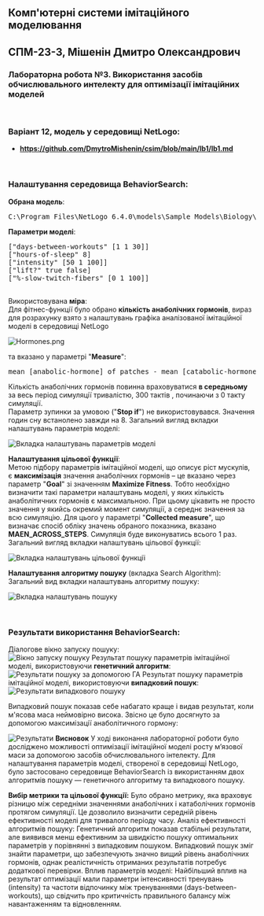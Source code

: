 ## Комп'ютерні системи імітаційного моделювання
## СПМ-23-3, **Мішенін Дмитро Олександрович**

### Лабораторна робота №**3**. Використання засобів обчислювального интелекту для оптимізації імітаційних моделей

<br>

### Варіант 12, модель у середовищі NetLogo:


- **https://github.com/DmytroMishenin/csim/blob/main/lb1/lb1.md**


<br>

### Налаштування середовища BehaviorSearch:

**Обрана модель**:
<pre>
C:\Program Files\NetLogo 6.4.0\models\Sample Models\Biology\Muscle Development.nlogo
</pre>
**Параметри моделі**:  
<pre>
["days-between-workouts" [1 1 30]]
["hours-of-sleep" 8]
["intensity" [50 1 100]]
["lift?" true false]
["%-slow-twitch-fibers" [0 1 100]]

</pre>
Використовувана **міра**:  
Для фітнес-функції  було обрано **кількість анаболічних гормонів**, вираз для розрахунку взято з налаштувань графіка аналізованої імітаційної моделі в середовищі NetLogo  

![Hormones.png](1.png)  

та вказано у параметрі "**Measure**":

<pre>
mean [anabolic-hormone] of patches - mean [catabolic-hormone] of patches
</pre>
Кількість анаболічних гормонів повинна враховуватися **в середньому** за весь період симуляції тривалістю, 300 тактів , починаючи з 0 такту симуляції.  
Параметр зупинки за умовою ("**Stop if**") не використовувався. Значення годин сну встанолено завжди на 8.
Загальний вигляд вкладки налаштувань параметрів моделі:  

![Вкладка налаштувань параметрів моделі](2.png)

**Налаштування цільової функції**:  
Метою підбору параметрів імітаційної моделі, що описує ріст мускулів, є **максимізація** значення анаболічних гормонів – це вказано через параметр "**Goal**" зі значенням **Maximize Fitness**.
Тобто необхідно визначити такі параметри налаштувань моделі, у яких кількість анаболітичних гормонів є максимальною. При цьому цікавить не просто значення у якийсь окремий момент симуляції, а середнє значення за всю симуляцію. Для цього у параметрі "**Collected measure**", що визначає спосіб обліку значень обраного показника, вказано **MAEN_ACROSS_STEPS**. Симуляція буде виконуватись всього 1 раз.
Загальний вигляд вкладки налаштувань цільової функції:  

![Вкладка налаштувань цільової функції](3.png)

**Налаштування алгоритму пошуку** (вкладка Search Algorithm):  
Загальний вид вкладки налаштувань алгоритму пошуку:  

![Вкладка налаштувань пошуку](4.png)

<br>

### Результати використання BehaviorSearch:
Діалогове вікно запуску пошуку:  
![Вікно запуску пошуку](5.png)
Результат пошуку параметрів імітаційної моделі, використовуючи **генетичний алгоритм**:  
![Результати пошуку за допомогою ГА](6.png)
Результат пошуку параметрів імітаційної моделі, використовуючи **випадковий пошук**:  
![Результати випадкового пошуку](7.png)

Випадковий пошук показав себе набагато краще і видав результат, коли м'ясова маса неймовірно висока. Звісно це було досягнуто за допомогою максимізації анаболітичного гормону:

![Результати](8.png)
**Висновок**
У ході виконання лабораторної роботи було досліджено можливості оптимізації імітаційної моделі росту м’язової маси за допомогою засобів обчислювального інтелекту. Для налаштування параметрів моделі, створеної в середовищі NetLogo, було застосовано середовище BehaviorSearch із використанням двох алгоритмів пошуку — генетичного алгоритму та випадкового пошуку.


**Вибір метрики та цільової функції:**
Було обрано метрику, яка враховує різницю між середніми значеннями анаболічних і катаболічних гормонів протягом симуляції. Це дозволило визначити середній рівень ефективності моделі для тривалого періоду часу.
Аналіз ефективності алгоритмів пошуку:
Генетичний алгоритм показав стабільні результати, але виявився менш ефективним за швидкістю пошуку оптимальних параметрів у порівнянні з випадковим пошуком.
Випадковий пошук зміг знайти параметри, що забезпечують значно вищий рівень анаболічних гормонів, однак реалістичність отриманих результатів потребує додаткової перевірки.
Вплив параметрів моделі:
Найбільший вплив на результат оптимізації мали параметри інтенсивності тренувань (intensity) та частоти відпочинку між тренуваннями (days-between-workouts), що свідчить про критичність правильного балансу між навантаженням та відновленням.
